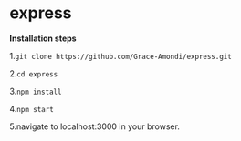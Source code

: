 # express

**Installation steps**

1.```git clone https://github.com/Grace-Amondi/express.git```

2.```cd express```

3.```npm install```

4.```npm start```

5.navigate to localhost:3000 in your browser.
